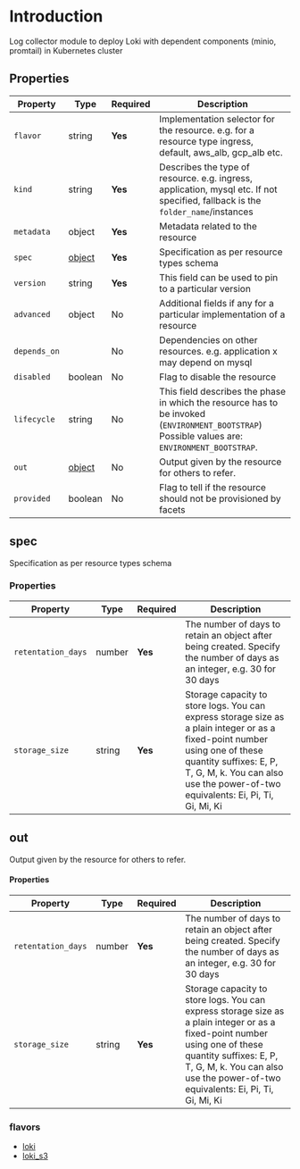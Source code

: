 # Introduction

Log collector module to deploy Loki with dependent components (minio, promtail) in Kubernetes cluster

## Properties

| Property     | Type            | Required | Description                                                                                                                                    |
| ------------ | --------------- | -------- | ---------------------------------------------------------------------------------------------------------------------------------------------- |
| `flavor`     | string          | **Yes**  | Implementation selector for the resource. e.g. for a resource type ingress, default, aws_alb, gcp_alb etc.                                     |
| `kind`       | string          | **Yes**  | Describes the type of resource. e.g. ingress, application, mysql etc. If not specified, fallback is the `folder_name`/instances                |
| `metadata`   | object          | **Yes**  | Metadata related to the resource                                                                                                               |
| `spec`       | [object](#spec) | **Yes**  | Specification as per resource types schema                                                                                                     |
| `version`    | string          | **Yes**  | This field can be used to pin to a particular version                                                                                          |
| `advanced`   | object          | No       | Additional fields if any for a particular implementation of a resource                                                                         |
| `depends_on` |                 | No       | Dependencies on other resources. e.g. application x may depend on mysql                                                                        |
| `disabled`   | boolean         | No       | Flag to disable the resource                                                                                                                   |
| `lifecycle`  | string          | No       | This field describes the phase in which the resource has to be invoked (`ENVIRONMENT_BOOTSTRAP`) Possible values are: `ENVIRONMENT_BOOTSTRAP`. |
| `out`        | [object](#out)  | No       | Output given by the resource for others to refer.                                                                                              |
| `provided`   | boolean         | No       | Flag to tell if the resource should not be provisioned by facets                                                                               |

## spec

Specification as per resource types schema

### Properties

| Property           | Type   | Required | Description                                                                                                                                                                                                                              |
| ------------------ | ------ | -------- | ---------------------------------------------------------------------------------------------------------------------------------------------------------------------------------------------------------------------------------------- |
| `retentation_days` | number | **Yes**  | The number of days to retain an object after being created. Specify the number of days as an integer, e.g. 30 for 30 days                                                                                                                |
| `storage_size`     | string | **Yes**  | Storage capacity to store logs. You can express storage size as a plain integer or as a fixed-point number using one of these quantity suffixes: E, P, T, G, M, k. You can also use the power-of-two equivalents: Ei, Pi, Ti, Gi, Mi, Ki |


## out

Output given by the resource for others to refer.

#### Properties

| Property           | Type   | Required | Description                                                                                                                                                                                                                              |
| ------------------ | ------ | -------- | ---------------------------------------------------------------------------------------------------------------------------------------------------------------------------------------------------------------------------------------- |
| `retentation_days` | number | **Yes**  | The number of days to retain an object after being created. Specify the number of days as an integer, e.g. 30 for 30 days                                                                                                                |
| `storage_size`     | string | **Yes**  | Storage capacity to store logs. You can express storage size as a plain integer or as a fixed-point number using one of these quantity suffixes: E, P, T, G, M, k. You can also use the power-of-two equivalents: Ei, Pi, Ti, Gi, Mi, Ki |

### flavors
- [loki](log-collector.loki.schema.md)
- [loki_s3](log-collector.loki-s3.schema.md)